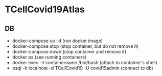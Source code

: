 # TCellCovid19Atlas
## DB
- docker-compose up -d (run docker image)
- docker-compose stop (stop container, but do not remove it)
- docker-compose down (stop container and remove it)
- docker ps (see running containers)
- docker exec -it containername /bin/bash (attach to container's shell)
- psql -h localhost -d TCellCovid19 -U covid19admin (connect to db)
